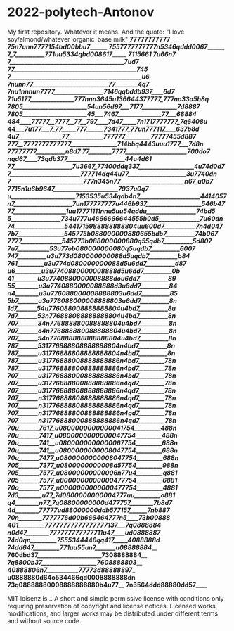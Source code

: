 # 2022-polytech-Antonov
My first repository. Whatever it means.
And the quote:
"I love soy/almond/whatever_organic_base milk"
__________________________77777777777_________________________________
_____________________75n7unn7777154bd00bbu7___________________________
___________________7557777777777n5346qddd0067_________________________
_________________7_7__________771uu5334qbd008617______________________
___________________________________________7115661____________________
________________________________________________7u66n7________________
___________7_______________________________________7ud7_______________
_________77__________________________________________745______________
_________7_____________________________________________u6_____________
_____________7nunn77__________________________77________4q7___________
__________7nu1nnnun7777_________________7146qqbddb937____6d7__________
__71u5177_______________777nnn3645u136644377777_777no33o5b8q__________
_7805______________________54un56d97___7177____________7d8887_________
_7805______________________45___7467_______________77___68884_________
__484____77777__7777__77__797____7d47_____7n1717777777_7q6408u________
___44___7u177___7_77_____777______7341777_77un777117____637b8d________
____4u7_______________77____________777777_________77777455d887_______
_____777__7777777777777________________714bbq4443uuu1777___7d8n_______
__________________________________________77777777__________n8d7______
_________________________77________7777_____________________700do7____
________________________nqd67____73qdb377____________________44u4d61__
__77____________________7u3667_77400ddq337___________________4u74d0d7_
___7________________________777714dq44u77____________________3u7740dn_
___7_________________________777n345n77______________________n67_u0b7_
__________________________7715n1u6b9647______________________7937u0q7_
_u______________________7153535u534qdb4n7_____________________4414057_
_n7____________________7un177777777u446b937___________________546b47__
_77__________________1uu17771111nnu5uu54qddu_________________74bd5____
__5_________________734u777u4666666644555b0d5______________7u60dn_____
_74_________________5441715988888888804uu600d7___________7n4d047______
_7b7________________545775b088000000880655bdb7__________74b067________
__7777______________545773b088000000880q55qdb7__________5d807_________
______7u7___________53u77ob080000000080q5uqdb7__________6007__________
_______747__________u3u773d080000000088d5uqdb7__________b84___________
________761_________u3u774d080000000088d5u6dd7__________d87___________
_________u6_________u3u7740880000008888d5u6dd7__________0b____________
__________41________u3u7740880000008888dou6dd7__________89____________
__________55________u3u7740880000088888d3u6dd7__________84____________
__________n4________u3u776088000008888803u6dd7__________85____________
__________5b7_______u3u776088000008888803u6dd7__________8n____________
__________1d7_______54u776088008888888804u4bd7__________8u____________
__________7d7_______53n776888088888888804u4bd7__________8n____________
__________707_______34n776888880088888804u4bd7__________8n____________
__________707_______o4n776888880088888804u4bd7__________8n____________
__________707_______54n776888888888888804u4bd7__________8n____________
__________787_______531776888808888888804n4bd7__________8n____________
__________787_______u31776888808888888804n4bd7__________8n____________
__________787_______u31776888008888888886n4bd7_________78n____________
__________787_______u31776888800888888886n4bd7_________78n____________
__________707_______u31776888000888888886n4bd7_________78n____________
__________707_______u31776888800888888886n4qd7_________78n____________
__________707_______u31776888808888888886n4qd7_________78n____________
__________707_______n31776888808888888886n4qd7_________78n____________
__________707_______n31776888808888888886n4qd7_________78n____________
__________707_______n31776888800888888886n4qd7_________78n____________
__________707_______n31776888000888888886n4qd7_________78n____________
__________70u_______7617_u0800000000000041754_________488n____________
__________70u_______7417_u0800000000000047754_________488n____________
__________70u_______741__u0800000000000067754_________688n____________
__________70u_______741__u0800000000008047754_________688n____________
__________70u_______7477_u0800000000008047754_________688n____________
__________705_______7377_u0800000000008d57754_________988n____________
__________705_______7577_u08000000000006n77u4_________q881____________
__________705_______7577_u8000000000000477754_________6881____________
__________70o_______7577_n0000000000000477754_________4881____________
__________7d3________u77_7d0800000000004777uu_________o881____________
___________q4________n77_7q08800000000d477757________7b8d7____________
___________4d________77777ud88000000ddb577157______7nb887_____________
___________70n________7777776d00b666464777n5____73b00888______________
____________401_________77777777777777777137___7q0888884______________
____________n0d47________777777777777711u47____ud0888887______________
____________74d0qn_________7555344446qq417_____4088888d_______________
_____________74dd647_________771uu55un7_______u08888884_______________
______________760dbd37______________________7308888884________________
_______________7q8800b37___________________7608888803_________________
_________________40888806n7___________77773d88888897__________________
__________________u0888880d64o534466qd0008888888dn____________________
____________________73q08888880008888888880b4u77______________________
________________________7n3564ddd88880dd57____________________________

MIT loisenz is...
A short and simple permissive license with conditions only requiring preservation of copyright and license notices. Licensed works, modifications, and larger works may be distributed under different terms and without source code.